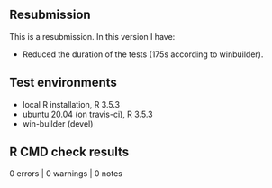 ## Resubmission
This is a resubmission. In this version I have:

* Reduced the duration of the tests (175s according to winbuilder).

## Test environments
* local R installation, R 3.5.3
* ubuntu 20.04 (on travis-ci), R 3.5.3
* win-builder (devel)

## R CMD check results

0 errors | 0 warnings | 0 notes
